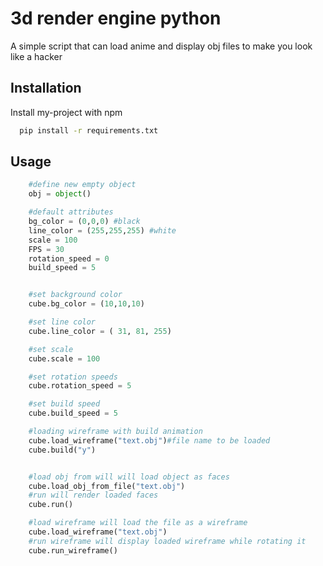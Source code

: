 # 3d render engine python

A simple script that can load anime and display obj files to make you look like a hacker 


## Installation

Install my-project with npm

```bash
  pip install -r requirements.txt
```
    
## Usage



```python
    #define new empty object
    obj = object()

    #default attributes 
    bg_color = (0,0,0) #black
    line_color = (255,255,255) #white
    scale = 100
    FPS = 30
    rotation_speed = 0
    build_speed = 5


    #set background color 
    cube.bg_color = (10,10,10)

    #set line color
    cube.line_color = (	31, 81, 255)

    #set scale
    cube.scale = 100

    #set rotation speeds
    cube.rotation_speed = 5

    #set build speed
    cube.build_speed = 5

    #loading wireframe with build animation 
    cube.load_wireframe("text.obj")#file name to be loaded 
    cube.build("y")


    #load obj from will will load object as faces 
    cube.load_obj_from_file("text.obj")
    #run will render loaded faces
    cube.run()

    #load wireframe will load the file as a wireframe
    cube.load_wireframe("text.obj")
    #run wireframe will display loaded wireframe while rotating it 
    cube.run_wireframe()
```
